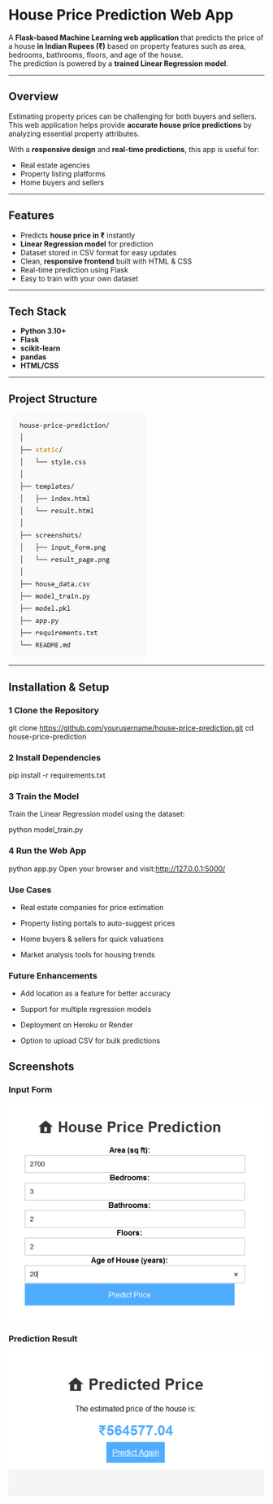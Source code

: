 #  House Price Prediction Web App

A **Flask-based Machine Learning web application** that predicts the price of a house **in Indian Rupees (₹)** based on property features such as area, bedrooms, bathrooms, floors, and age of the house.  
The prediction is powered by a **trained Linear Regression model**.

---

##  Overview
Estimating property prices can be challenging for both buyers and sellers.  
This web application helps provide **accurate house price predictions** by analyzing essential property attributes.  

With a **responsive design** and **real-time predictions**, this app is useful for:
- Real estate agencies
- Property listing platforms
- Home buyers and sellers

---

##  Features
-  Predicts **house price in ₹** instantly  
-  **Linear Regression model** for prediction  
-  Dataset stored in CSV format for easy updates  
-  Clean, **responsive frontend** built with HTML & CSS  
-  Real-time prediction using Flask  
-  Easy to train with your own dataset  

---

##  Tech Stack
- **Python 3.10+**
- **Flask**
- **scikit-learn**
- **pandas**
- **HTML/CSS**

---

##  Project Structure
![Structure](image.png)


---

##  Installation & Setup

### 1️ Clone the Repository

git clone https://github.com/yourusername/house-price-prediction.git
cd house-price-prediction

### 2️ Install Dependencies

pip install -r requirements.txt

### 3️ Train the Model
Train the Linear Regression model using the dataset:

python model_train.py

### 4️ Run the Web App
python app.py
Open your browser and visit:http://127.0.0.1:5000/

### Use Cases

- Real estate companies for price estimation

- Property listing portals to auto-suggest prices

- Home buyers & sellers for quick valuations

- Market analysis tools for housing trends

###  Future Enhancements
- Add location as a feature for better accuracy

- Support for multiple regression models

- Deployment on Heroku or Render

- Option to upload CSV for bulk predictions


##  Screenshots

###  Input Form
![Input Form](screenshot/input.png)

###  Prediction Result
![Prediction Result](screenshot/result.png)
